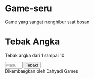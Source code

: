 # Game-seru
Game yang sangat menghibur saat bosan
<!DOCTYPE html>
<html lang="id">
<head>
  <meta charset="UTF-8" />
  <meta name="viewport" content="width=device-width, initial-scale=1.0"/>
  <title>Tebak Angka - Cahyadi Games</title>
  <link rel="stylesheet" href="style.css">
</head>
<body>
  <h1>Tebak Angka</h1>
  <div class="game-box">
    <p>Tebak angka dari 1 sampai 10</p>
    <input type="number" id="guess" placeholder="Masukkan tebakan" min="1" max="10">
    <button onclick="checkGuess()">Tebak!</button>
    <div class="message" id="message"></div>
  </div>
  <div class="footer">Dikembangkan oleh Cahyadi Games</div>

  <script src="script.js"></script>
</body>
</html>
